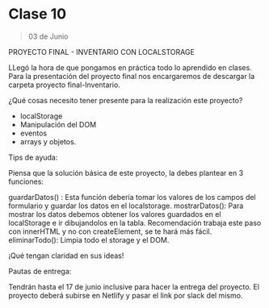 # Clase 10

>03 de Junio

PROYECTO FINAL - INVENTARIO CON LOCALSTORAGE

LLegó la hora de que pongamos en práctica todo lo aprendido en clases. Para la presentación del proyecto final nos encargaremos de descargar la carpeta proyecto final-Inventario.

¿Qué cosas necesito tener presente para la realización este proyecto?

- localStorage
- Manipulación del DOM
- eventos
- arrays y objetos.

Tips de ayuda:

Piensa que la solución básica de este proyecto, la debes plantear en 3 funciones:

guardarDatos() : Esta función debería tomar los valores de los campos del formulario y guardar los datos en el localstorage. 
mostrarDatos(): Para mostrar los datos debemos obtener los valores guardados en el localStorage e ir dibujandolos en la tabla. Recomendación trabaja este paso con innerHTML y no con createElement, se te hará más fácil.
eliminarTodo(): Limpia todo el storage y el DOM.


¡Qué tengan claridad en sus ideas!

Pautas de entrega:

Tendrán hasta el 17 de junio inclusive para hacer la entrega del proyecto.
El proyecto deberá subirse en Netlify y pasar el link por slack del mismo.


